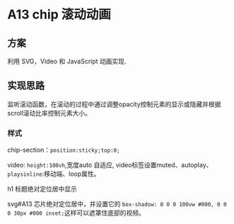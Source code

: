 # A13 chip 滚动动画

## 方案
利用 SVG，Video 和 JavaScript 动画实现.

## 实现思路
监听滚动函数，在滚动的过程中通过调整opacity控制元素的显示或隐藏并根据scroll滚动比率控制元素大小。

### 样式
chip-section：`position:sticky;top:0;`

video: `height:100vh`,宽度auto 自适应, video标签设置muted、autoplay、`playsinline`:移动端、loop属性。

h1 标题绝对定位居中显示

svg#A13 芯片绝对定位居中，并设置它的 `box-shadow: 0 0 0 100vw #000, 0 0 0 30px #000 inset;`这样可以遮罩住底部的视频。